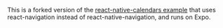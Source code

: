 This is a forked version of the [react-native-calendars
example](https://github.com/wix/react-native-calendars) that uses
react-navigation instead of react-native-navigation, and runs on Expo.
